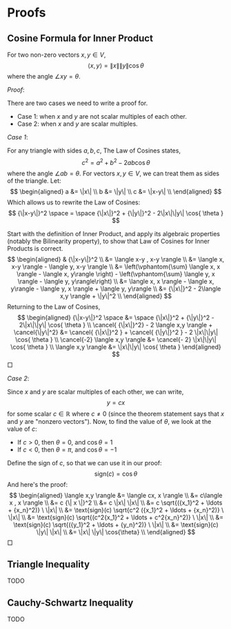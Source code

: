
Proofs
=====================================================================


Cosine Formula for Inner Product
---------------------------------------------------------------------

For two non-zero vectors $x,y\in V$,
$$
    \langle x,y \rangle = \|x\|\|y\| \cos{ \theta }
$$
where the angle $\angle x y = \theta$.

*Proof*:

There are two cases we need to write a proof for.

* Case 1: when $x$ and $y$ are not scalar multiples of each other.
* Case 2: when $x$ and $y$ are scalar multiples.

*Case 1*:

For any triangle with sides $a,b,c$, The Law of Cosines states,
$$
    c^2 = a^2 + b^2 - 2ab \cos{ \theta }
$$
where the angle $\angle a b = \theta$.   For vectors $x,y \in V$, we can treat them as sides of the triangle.  Let:
$$
    \begin{aligned}
        a &= \|x\| \\
        b &= \|y\| \\
        c &= \|x-y\| \\
    \end{aligned}
$$
Which allows us to rewrite the Law of Cosines:
$$
    {\|x-y\|}^2 \space = \space
    {\|x\|}^2 + {\|y\|}^2 - 2\|x\|\|y\| \cos{ \theta }
$$

Start with the definition of Inner Product, and apply its algebraic properties (notably the Bilinearity property), to show that Law of Cosines for Inner Products is correct.
$$
    \begin{aligned}
        &  {\|x-y\|}^2 \\
        &=
            \langle x-y , x-y \rangle
            \\
        &=
            \langle x, x-y \rangle - \langle y, x-y \rangle
             \\
        &=
            \left(\vphantom{\sum}
                \langle x, x \rangle - \langle x, y\rangle
            \right)
            -
            \left(\vphantom{\sum}
                \langle y, x \rangle - \langle y, y\rangle\right)
            \\
        &=
            \langle x, x \rangle - \langle x, y\rangle
            - \langle y, x \rangle + \langle y, y\rangle \\
        &=
            {\|x\|}^2 - 2\langle x,y \rangle + \|y\|^2 \\
    \end{aligned}
$$
Returning to the Law of Cosines,
$$
    \begin{aligned}
            {\|x-y\|}^2 \space
        &= \space
            {\|x\|}^2
            + {\|y\|}^2
            - 2\|x\|\|y\| \cos{ \theta }
        \\
            \cancel{ {\|x\|}^2}
            - 2 \langle x,y \rangle
            + \cancel{\|y\|^2}
        &=
            \cancel{ {\|x\|}^2 }
            +  \cancel{ {\|y\|}^2 }
            - 2 \|x\|\|y\| \cos{ \theta }
        \\
            \cancel{-2} \langle x,y \rangle
        &=
            \cancel{- 2} \|x\|\|y\| \cos{ \theta }
        \\
            \langle x,y \rangle
        &=
            \|x\|\|y\| \cos{ \theta }
    \end{aligned}
$$
$\Box$

*Case 2*:

Since $x$ and $y$ are scalar multiples of each other, we can write,
$$
    y = cx
$$
for some scalar $c\in \mathbb{R}$ where $c\neq 0$ (since the theorem statement says that $x$ and $y$ are "nonzero vectors").  Now, to find the value of $\theta$, we look at the value of $c$:

* If $c > 0$, then $\theta = 0$, and $\cos{\theta}=1$
* If $c < 0$, then $\theta = \pi$, and $\cos{\theta}=-1$

Define the sign of $c$, so that we can use it in our proof:
$$
    \text{sign}(c) =  \cos{\theta}
$$
And here's the proof:
$$
\begin{aligned}
    \langle x,y \rangle
    &= \langle cx, x \rangle \\
    &= c\langle x , x \rangle \\
    &= c {\| x \|}^2 \\
    &= c \|x\| \|x\| \\
    &= c \sqrt{({x_1}^2 + \ldots + {x_n}^2)} \ \|x\| \\
    &= \text{sign}(c) \sqrt{c^2 ({x_1}^2 + \ldots + {x_n}^2)} \ \|x\| \\
    &= \text{sign}(c) \sqrt{(c^2{x_1}^2 + \ldots + c^2{x_n}^2)} \ \|x\| \\
    &= \text{sign}(c) \sqrt{({y_1}^2 + \ldots + {y_n}^2)} \ \|x\| \\
    &= \text{sign}(c) \|y\| \|x\| \\
    &= \|x\| \|y\| \cos{\theta} \\
\end{aligned}
$$
$\Box$


Triangle Inequality
---------------------------------------------------------------------

TODO


Cauchy-Schwartz Inequality
---------------------------------------------------------------------

TODO
